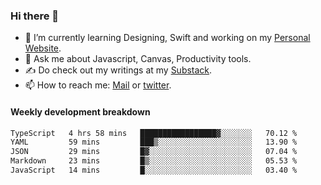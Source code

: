 ### Hi there 👋

- 🌱 I’m currently learning Designing, Swift and working on my [Personal Website](https://kvaishak.com/).
- 💬 Ask me about Javascript, Canvas,  Productivity tools. 
- :writing_hand: Do check out my writings at my [Substack](https://kvaishak.substack.com/).
- 📫 How to reach me: [Mail](mailto:vaishak.kaippanchery@gmail.com) or [twitter](https://twitter.com/kvaishack).


#### Weekly development breakdown

<!--START_SECTION:waka-->

```txt
TypeScript   4 hrs 58 mins   █████████████████▓░░░░░░░   70.12 %
YAML         59 mins         ███▒░░░░░░░░░░░░░░░░░░░░░   13.90 %
JSON         29 mins         █▓░░░░░░░░░░░░░░░░░░░░░░░   07.04 %
Markdown     23 mins         █▒░░░░░░░░░░░░░░░░░░░░░░░   05.53 %
JavaScript   14 mins         █░░░░░░░░░░░░░░░░░░░░░░░░   03.40 %
```

<!--END_SECTION:waka-->
